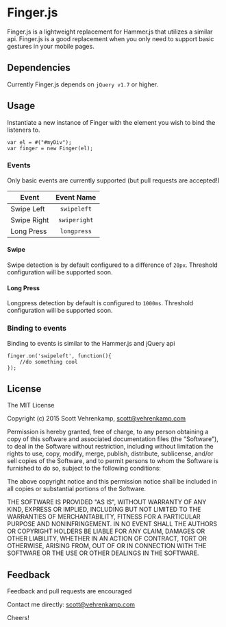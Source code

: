 # Finger.js
Finger.js is a lightweight replacement for Hammer.js that utilizes a similar api.  Finger.js is a good replacement when you only need to support basic gestures in your mobile pages.

## Dependencies
Currently Finger.js depends on ```jQuery v1.7``` or higher.

## Usage
Instantiate a new instance of Finger with the element you wish to bind the listeners to.

```
var el = #("#myDiv");
var finger = new Finger(el);
```
### Events
Only basic events are currently supported (but pull requests are accepted!)

| Event         | Event Name      |
| ------------- |:---------------:|
| Swipe Left    | ```swipeleft``` |
| Swipe Right   | ```swiperight``` |
| Long Press    | ```longpress``` |

#### Swipe
Swipe detection is by default configured to a difference of ```20px```.  Threshold configuration will be supported soon.

#### Long Press
Longpress detection by default is configured to ```1000ms```.  Threshold configuration will be supported soon.

### Binding to events
Binding to events is similar to the Hammer.js and jQuery api

```
finger.on('swipeleft', function(){
	//do something cool
});
```

## License

The MIT License

Copyright (c) 2015 Scott Vehrenkamp, [scott@vehrenkamp.com](mailto:scott@vehrenkamp.com)


Permission is hereby granted, free of charge, to any person obtaining a copy
of this software and associated documentation files (the "Software"), to deal
in the Software without restriction, including without limitation the rights
to use, copy, modify, merge, publish, distribute, sublicense, and/or sell
copies of the Software, and to permit persons to whom the Software is
furnished to do so, subject to the following conditions:


The above copyright notice and this permission notice shall be included in
all copies or substantial portions of the Software.


THE SOFTWARE IS PROVIDED "AS IS", WITHOUT WARRANTY OF ANY KIND, EXPRESS OR
IMPLIED, INCLUDING BUT NOT LIMITED TO THE WARRANTIES OF MERCHANTABILITY,
FITNESS FOR A PARTICULAR PURPOSE AND NONINFRINGEMENT.  IN NO EVENT SHALL THE
AUTHORS OR COPYRIGHT HOLDERS BE LIABLE FOR ANY CLAIM, DAMAGES OR OTHER
LIABILITY, WHETHER IN AN ACTION OF CONTRACT, TORT OR OTHERWISE, ARISING FROM,
OUT OF OR IN CONNECTION WITH THE SOFTWARE OR THE USE OR OTHER DEALINGS IN
THE SOFTWARE.


## Feedback
Feedback and pull requests are encouraged

Contact me directly: [scott@vehrenkamp.com](mailto:scott@vehrenkamp.com)

Cheers!